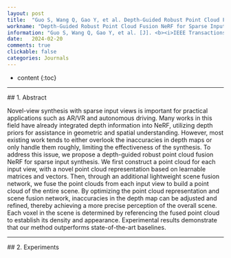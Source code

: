 ```yaml
---
layout: post
title:  "Guo S, Wang Q, Gao Y, et al. Depth-Guided Robust Point Cloud Fusion NeRF for Sparse Input Views [J]. <b><i>IEEE Transactions on Circuits and Systems for Video Technology</b></i>, Accepted. [中科院Q1, CCF-B, IF=8.4]"
workname: "Depth-Guided Robust Point Cloud Fusion NeRF for Sparse Input Views"
information: "Guo S, Wang Q, Gao Y, et al. [J]. <b><i>IEEE Transactions on Circuits and Systems for Video Technology</b></i>, Accepted. [中科院Q1, CCF-B, IF=8.4]"
date:   2024-02-20
comments: true
clickable: false
categories: Journals
---
```


* content
{:toc}

<hr>
## 1. Abstract

Novel-view synthesis with sparse input views is important for practical applications such as AR/VR and autonomous driving. Many works in this field have already integrated depth information into NeRF, utilizing depth priors for assistance in geometric and spatial understanding. However, most existing work tends to either overlook the inaccuracies in depth maps or only handle them roughly, limiting the effectiveness of the synthesis. To address this issue, we propose a depth-guided robust point cloud fusion NeRF for sparse input synthesis. We first construct a point cloud for each input view, with a novel point cloud representation based on learnable matrices and vectors. Then, through an additional lightweight scene fusion network, we fuse the point clouds from each input view to build a point cloud of the entire scene. By optimizing the point cloud representation and scene fusion network, inaccuracies in the depth map can be adjusted and refined, thereby achieving a more precise perception of the overall scene. Each voxel in the scene is determined by referencing the fused point cloud to establish its density and appearance. Experimental results demonstrate that our method outperforms state-of-the-art baselines.

<hr>
## 2. Experiments